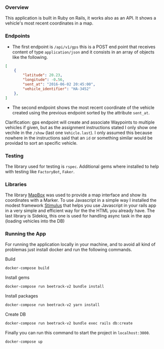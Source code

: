 ### Overview
This application is built in Ruby on Rails, it works also as an API. It shows a vehicle's most recent coordinates in a map.

### Endpoints

- The first endpoint is `/api/v1/gps` this is a POST end point that receives content of type `application/json` and it consists in an array of objects like the following.
```json
[
    {
        "latitude": 20.23,
        "longitude": -0.56,
        "sent_at": "2016-06-02 20:45:00",
        "vehicle_identifier": "HA-3452"
    },
]
```

- The second endpoint shows the most recent coordinate of the vehicle created using the previous endpoint sorted by the attribute `sent_at`.

Clarification: gps endpoint will create and associate Waypoints to multiple vehicles if given, but as the assignment instructions stated I only show one vechile in the `/show` (last one `Vehicle.last`). I only assumed this because nowhere in the instructions said that an `id` or something similar would be providad to sort an specific vehicle.

### Testing
The library used for testing is `rspec`. Additional gems where installed to help with testing like `FactoryBot`, `Faker`.

### Libraries

The library [MapBox](https://www.mapbox.com/) was used to provide a map interface and show its coordinates with a Marker. To use Javascript in a simple way I installed the modest framework [Stimulus](https://stimulusjs.org/) that helps you use Javascript in your rails app in a very simple and efficient way for the the HTML you already have.
The last library is Sidekiq, this one is used for handling async task in the app (loading vehicles into the DB)

### Running the App

For running the application locally in your machine, and to avoid all kind of problemas just install docker and run the following commands.

Build
```bash
docker-compose build
```
Install gems
```bash
docker-compose run beetrack-v2 bundle install
```
Install packages
```bash
docker-compose run beetrack-v2 yarn install
```
Create DB
```bash
docker-compose run beetrack-v2 bundle exec rails db:create
```

Finally you can run this command to start the project in `localhost:3000`.
```bash
docker-compose up
```
